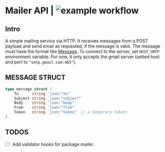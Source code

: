 # Mailer API | ![example workflow](https://github.com/ericklima-ca/mailer_api/actions/workflows/go.yml/badge.svg)
## Intro
A simple mailing service via HTTP.
It receives messages from a POST payload and send email as requested, if the message is valid. 
The message must have the format like [Message](#message-struct).
To connect to the server, set `HOST_SMTP` environment variable.
For now, it only accepts the gmail server (setted host and port to `"smtp.gmail.com:465"`).

## MESSAGE STRUCT
``` go
type message struct {
	To      string `json:"to"`
	Subject string `json:"subject"`
	Body    string `json:"body"`
	From    string `json:"from"`
	Token   string `json:"token"` // a temporary token!
}
```
## TODOS
- [ ] Add validator hooks for package mailer.
